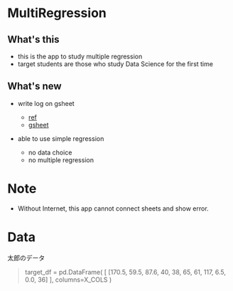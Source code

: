# MultiRegression

## What's this
- this is the app to study multiple regression
- target students are those who study Data Science for the first time

## What's new
- write log on gsheet
    - [ref](https://github.com/streamlit/example-app-bug-report)
    - [gsheet](https://docs.google.com/spreadsheets/d/1I19cMXkVgHVVCaS1iUNKrcoHz5FefIOoRY-qew7STL0/edit#gid=0)

- able to use simple regression
    - no data choice
    - no multiple regression

# Note
- Without Internet, this app cannot connect sheets and show error. 


# Data
太郎のデータ

> target_df = pd.DataFrame(
    [ [170.5, 59.5, 87.6, 40, 38, 65, 61, 117, 6.5, 0.0, 36] ], columns=X_COLS
    )

